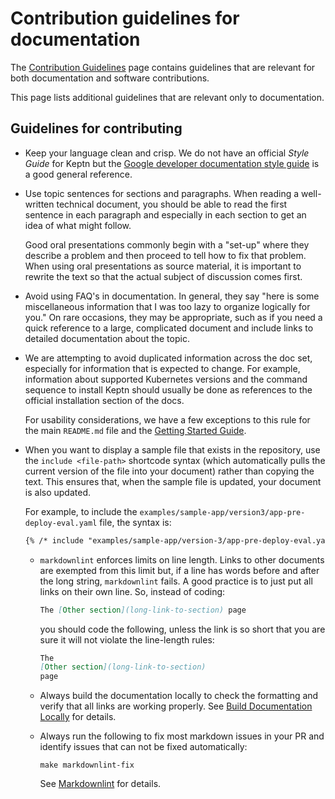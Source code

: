 # Contribution guidelines for documentation

The [Contribution Guidelines](../general/contrib-guidelines-gen.md) page
contains guidelines that are relevant
for both documentation and software contributions.

This page lists additional guidelines
that are relevant only to documentation.

## Guidelines for contributing

* Keep your language clean and crisp.
  We do not have an official *Style Guide* for Keptn but the
  [Google developer documentation style guide](https://developers.google.com/style)
  is a good general reference.

* Use topic sentences for sections and paragraphs.
  When reading a well-written technical document,
  you should be able to read the first sentence in each paragraph
  and especially in each section to get an idea of what might follow.

    Good oral presentations commonly begin with a "set-up"
    where they describe a problem
    and then proceed to tell how to fix that problem.
    When using oral presentations as source material,
    it is important to rewrite the text
    so that the actual subject of discussion comes first.

* Avoid using FAQ's in documentation.
  In general, they say "here is some miscellaneous information
  that I was too lazy to organize logically for you."
  On rare occasions, they may be appropriate,
  such as if you need a quick reference to a large, complicated document
  and include links to detailed documentation about the topic.

* We are attempting to avoid duplicated information across the doc set,
  especially for information that is expected to change.
  For example, information about supported Kubernetes versions
  and the command sequence to install Keptn should usually be done
  as references to the official installation section of the docs.

    For usability considerations, we have a few exceptions to this rule
    for the main `README.md` file and the [Getting Started Guide](../../getting-started/index.md).

* When you want to display a sample file that exists in the repository,
  use the `include <file-path>` shortcode syntax
  (which automatically pulls the current version of the file into your document)
  rather than copying the text.
  This ensures that, when the sample file is updated,
  your document is also updated.

    For example, to include the `examples/sample-app/version3/app-pre-deploy-eval.yaml` file,
    the syntax is:

    ```md
    {% /* include "examples/sample-app/version-3/app-pre-deploy-eval.yaml" */ %}
    ```

  * `markdownlint` enforces limits on line length.
    Links to other documents are exempted from this limit
    but, if a line has words before and after the long string,
    `markdownlint` fails.
    A good practice is to just put all links on their own line.
    So, instead of coding:
  
    ```md
    The [Other section](long-link-to-section) page
    ```

    you should code the following,
    unless the link is so short
    that you are sure it will not violate the line-length rules:

    ```md
    The
    [Other section](long-link-to-section)
    page
    ```

  * Always build the documentation locally to check the formatting
    and verify that all links are working properly.
    See [Build Documentation Locally](./local-building.md)
    for details.

  * Always run the following to fix most markdown issues in your PR
    and identify issues that can not be fixed automatically:

    ```shell
    make markdownlint-fix
    ```

    See [Markdownlint](./linter-requirements.md#markdownlint)
    for details.
